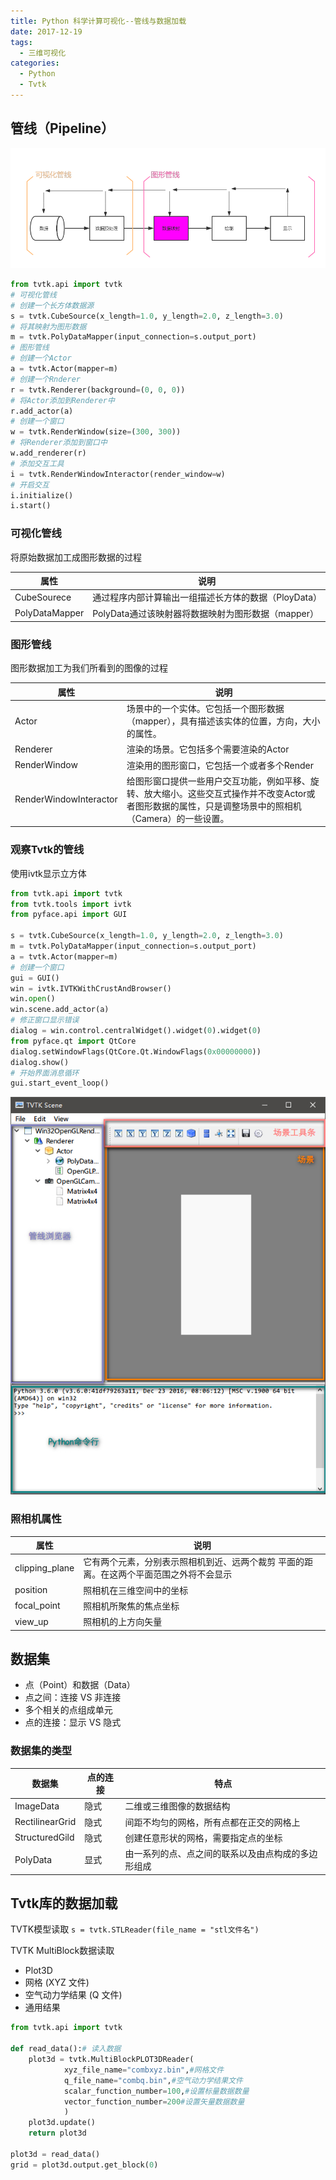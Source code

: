 ```yaml
---
title: Python 科学计算可视化--管线与数据加载
date: 2017-12-19
tags:
  - 三维可视化
categories: 
  - Python
  - Tvtk
---
```


## 管线（Pipeline）
![可视化](2017-12-19-Tvtk管线与数据加载/可视化.png)

<!-- more -->

```python
from tvtk.api import tvtk
# 可视化管线
# 创建一个长方体数据源 
s = tvtk.CubeSource(x_length=1.0, y_length=2.0, z_length=3.0)
# 将其映射为图形数据 
m = tvtk.PolyDataMapper(input_connection=s.output_port)
# 图形管线
# 创建一个Actor 
a = tvtk.Actor(mapper=m)
# 创建一个Rnderer 
r = tvtk.Renderer(background=(0, 0, 0))
# 将Actor添加到Renderer中 
r.add_actor(a)
# 创建一个窗口 
w = tvtk.RenderWindow(size=(300, 300))
# 将Renderer添加到窗口中 
w.add_renderer(r)
# 添加交互工具 
i = tvtk.RenderWindowInteractor(render_window=w)
# 开启交互 
i.initialize()
i.start()
```
### 可视化管线
将原始数据加工成图形数据的过程

| 属性             | 说明                               |
| -------------- | -------------------------------- |
| CubeSourece    | 通过程序内部计算输出一组描述长方体的数据（PloyData）   |
| PolyDataMapper | PolyData通过该映射器将数据映射为图形数据（mapper） |

### 图形管线
图形数据加工为我们所看到的图像的过程


| 属性                     | 说明                                       |
| ---------------------- | ---------------------------------------- |
| Actor                  | 场景中的一个实体。它包括一个图形数据（mapper），具有描述该实体的位置，方向，大小的属性。 |
| Renderer               | 渲染的场景。它包括多个需要渲染的Actor                    |
| RenderWindow           | 渲染用的图形窗口，它包括一个或者多个Render                 |
| RenderWindowInteractor | 给图形窗口提供一些用户交互功能，例如平移、旋转、放大缩小。这些交互式操作并不改变Actor或者图形数据的属性，只是调整场景中的照相机（Camera）的一些设置。 |

### 观察Tvtk的管线
使用ivtk显示立方体
```python
from tvtk.api import tvtk
from tvtk.tools import ivtk
from pyface.api import GUI

s = tvtk.CubeSource(x_length=1.0, y_length=2.0, z_length=3.0)
m = tvtk.PolyDataMapper(input_connection=s.output_port)
a = tvtk.Actor(mapper=m)
# 创建一个窗口
gui = GUI()
win = ivtk.IVTKWithCrustAndBrowser()
win.open()
win.scene.add_actor(a)
# 修正窗口显示错误
dialog = win.control.centralWidget().widget(0).widget(0)
from pyface.qt import QtCore
dialog.setWindowFlags(QtCore.Qt.WindowFlags(0x00000000))
dialog.show()
# 开始界面消息循环
gui.start_event_loop()
```

![tools](2017-12-19-Tvtk管线与数据加载/tools.jpg)

### 照相机属性

| 属性             | 说明                                       |
| -------------- | ---------------------------------------- |
| clipping\_plane | 它有两个元素，分别表示照相机到近、远两个裁剪 平面的距离。在这两个平面范围之外将不会显示 |
| position       | 照相机在三维空间中的坐标                             |
| focal\_point    | 照相机所聚焦的焦点坐标                              |
| view\_up        | 照相机的上方向矢量                                |

## 数据集
- 点（Point）和数据（Data）
- 点之间：连接 VS 非连接
- 多个相关的点组成单元
- 点的连接：显示 VS 隐式

### 数据集的类型

| 数据集             | 点的连接 | 特点                        |
| --------------- | ---- | ------------------------- |
| ImageData       | 隐式   | 二维或三维图像的数据结构              |
| RectilinearGrid | 隐式   | 间距不均匀的网格，所有点都在正交的网格上      |
| StructuredGild  | 隐式   | 创建任意形状的网格，需要指定点的坐标        |
| PolyData        | 显式   | 由一系列的点、点之间的联系以及由点构成的多边形组成 |

## Tvtk库的数据加载
TVTK模型读取
`s = tvtk.STLReader(file_name = "stl文件名")`

TVTK MultiBlock数据读取

- Plot3D
- 网格 (XYZ 文件)
- 空气动力学结果 (Q 文件)
- 通用结果

```python
from tvtk.api import tvtk
 
def read_data():# 读入数据
    plot3d = tvtk.MultiBlockPLOT3DReader(
            xyz_file_name="combxyz.bin",#网格文件
            q_file_name="combq.bin",#空气动力学结果文件
            scalar_function_number=100,#设置标量数据数量
            vector_function_number=200#设置矢量数据数量
            )
    plot3d.update()
    return plot3d
 
plot3d = read_data()
grid = plot3d.output.get_block(0)
```







